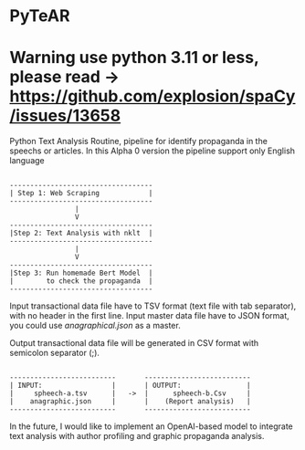 # PyTeAR


# Warning use python 3.11 or less, please read -> https://github.com/explosion/spaCy/issues/13658

Python Text Analysis Routine, pipeline for identify propaganda in the speechs or articles.
In this Alpha 0 version the pipeline support only English language

<code>
-----------------------------------
| Step 1: Web Scraping            |
-----------------------------------
                |                  
                V                  
-----------------------------------
|Step 2: Text Analysis with nklt  |
-----------------------------------
                |                  
                V                  
-----------------------------------
|Step 3: Run homemade Bert Model  |
|        to check the propaganda  |
-----------------------------------
</code>

Input transactional data file have to TSV format (text file with tab separator), with no header in the first line.
Input master data file have to JSON format, you could use <i>anagraphical.json</i> as a master.

Output transactional data file will be generated in CSV format with semicolon separator (;).

<code>
--------------------------       --------------------------
| INPUT:                 |       | OUTPUT:                |
|     spheech-a.tsv      |   ->  |      spheech-b.Csv     |
|    anagraphic.json     |       |    (Report analysis)   |
--------------------------       --------------------------
</code>


In the future, I would like to implement an OpenAI-based model to integrate text analysis with author profiling and graphic propaganda analysis.

